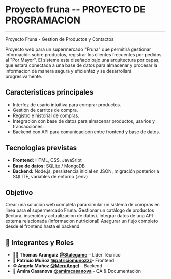 ﻿# Proyecto fruna -- PROYECTO DE PROGRAMACION
----------------------- 
Proyecto Fruna - Gestion de Productos y Contactos

Proyecto web para un supermercado "Fruna" que permitirá gestionar información sobre productos, registrar los clientes frecuentes por pedidos al "Por Mayor". El sistema esta diseñado bajo una arquitectura por capas, que estara conectada a una base de datos para almacenar y procesar la informacion de manera segura y eficientez y se desarrollará progresivamente.

## Caracteristicas principales
- Interfez de usario intuitiva para comprar productos.
- Gestión de carritos de compra.
- Registro e historial de compras.
- Integración con base de datos para almacenar productos, usarios y transacciones.
- Backend con API para comunicacioón entre frontend y base de datos.
  
## Tecnologias previstas
- **Frontend:** HTML, CSS, JavaSript
- **Base de datos:** SQLite / MongoDB
- **Backend:** Node.js, persistencia inicial en JSON, migración posterior a SQLITE, variables de entorno (.env)

## Objetivo
Crear una solución web completa para simular un sistema de compras en linea para el supermercado Fruna.
Gestionar un catálogo de productos (lectura, inserción y actualización de datos). 
Integrar datos de una API externa relacionada (informacion nutricional)
Asegurar un flujo completo desde el frontend hasta el backend.

## 👥 Integrantes y Roles
- **🧑‍💻 Thomas Aranguiz** **[@Stalegame](https://github.com/Stalegame)** – Líder Técnico 
- **🎨 Patricio Muñoz** **[@patriciomunozzz](https://github.com/patriciomunozzz)**– Frontend  
- **⚙️ Angela Muñoz** **[@MeruAngel](https://github.com/MeruAngel)** – Backend  
- **📝 Amira Casanova** **[@amiracasanova](https://github.com/amiracasanova)** – QA & Documentación 

